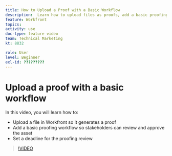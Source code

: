 ```yaml
---
title: How to Upload a Proof with a Basic Workflow
description:  Learn how to upload files as proofs, add a basic proofing workflow for stakeholder review and approval, and set deadlines for proofing review in [!DNL Workfront].
feature: Workfront
topics: 
activity: use
doc-type: feature video
team: Technical Marketing
kt: 8832

role: User
level: Beginner
exl-id: ?????????
---
```

# Upload a proof with a basic workflow

In this video, you will learn how to:

* Upload a file in Workfront so it generates a proof
* Add a basic proofing workflow so stakeholders can review and approve the asset
* Set a deadline for the proofing review

>[!VIDEO](https://video.tv.adobe.com/v/335132/?quality=12)

<!--
## Learn more
* Supported proofing file types
* Configure a proof
-->

<!--
## Guides
* Plan a basic workflow worksheet
* Upload proofs in Workfront
-->
